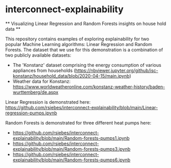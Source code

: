 # interconnect-explainability

** Visualizing Linear Regression and Random Forests insights on house hold data **

This repository contains examples of exploring explainability for two popular Machine Learning
algorithms: Linear Regression and Random Forests. The dataset that we use for this demonstration
is a combination of two publicly available datasets:
 - The 'Konstanz' dataset comprising the energy consumption of various appliances from households (<https://nbviewer.jupyter.org/github/isc-konstanz/household_data/blob/2020-04-15/main.ipynb>)
 - Weather data for Konstanz: <https://www.worldweatheronline.com/konstanz-weather-history/baden-wurttemberg/de.aspx>


Linear Regression is demonstrated here: <https://github.com/rsiebes/interconnect-explainability/blob/main/Linear-regression-pumps.ipynb>

Random Forests is demonstrated for three different heat pumps here: 
 - https://github.com/rsiebes/interconnect-explainability/blob/main/Random-forests-pumps1.ipynb
 - https://github.com/rsiebes/interconnect-explainability/blob/main/Random-forests-pumps3.ipynb
 - https://github.com/rsiebes/interconnect-explainability/blob/main/Random-forests-pumps6.ipynb

